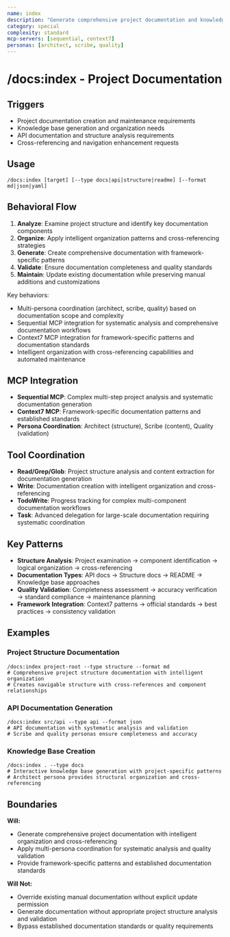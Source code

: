 ```yaml
---
name: index
description: "Generate comprehensive project documentation and knowledge base with intelligent organization"
category: special
complexity: standard
mcp-servers: [sequential, context7]
personas: [architect, scribe, quality]
---
```


# /docs:index - Project Documentation

## Triggers
- Project documentation creation and maintenance requirements
- Knowledge base generation and organization needs
- API documentation and structure analysis requirements
- Cross-referencing and navigation enhancement requests

## Usage
```
/docs:index [target] [--type docs|api|structure|readme] [--format md|json|yaml]
```

## Behavioral Flow
1. **Analyze**: Examine project structure and identify key documentation components
2. **Organize**: Apply intelligent organization patterns and cross-referencing strategies
3. **Generate**: Create comprehensive documentation with framework-specific patterns
4. **Validate**: Ensure documentation completeness and quality standards
5. **Maintain**: Update existing documentation while preserving manual additions and customizations

Key behaviors:
- Multi-persona coordination (architect, scribe, quality) based on documentation scope and complexity
- Sequential MCP integration for systematic analysis and comprehensive documentation workflows
- Context7 MCP integration for framework-specific patterns and documentation standards
- Intelligent organization with cross-referencing capabilities and automated maintenance

## MCP Integration
- **Sequential MCP**: Complex multi-step project analysis and systematic documentation generation
- **Context7 MCP**: Framework-specific documentation patterns and established standards
- **Persona Coordination**: Architect (structure), Scribe (content), Quality (validation)

## Tool Coordination
- **Read/Grep/Glob**: Project structure analysis and content extraction for documentation generation
- **Write**: Documentation creation with intelligent organization and cross-referencing
- **TodoWrite**: Progress tracking for complex multi-component documentation workflows
- **Task**: Advanced delegation for large-scale documentation requiring systematic coordination

## Key Patterns
- **Structure Analysis**: Project examination → component identification → logical organization → cross-referencing
- **Documentation Types**: API docs → Structure docs → README → Knowledge base approaches
- **Quality Validation**: Completeness assessment → accuracy verification → standard compliance → maintenance planning
- **Framework Integration**: Context7 patterns → official standards → best practices → consistency validation

## Examples

### Project Structure Documentation
```
/docs:index project-root --type structure --format md
# Comprehensive project structure documentation with intelligent organization
# Creates navigable structure with cross-references and component relationships
```

### API Documentation Generation
```
/docs:index src/api --type api --format json
# API documentation with systematic analysis and validation
# Scribe and quality personas ensure completeness and accuracy
```

### Knowledge Base Creation
```
/docs:index . --type docs
# Interactive knowledge base generation with project-specific patterns
# Architect persona provides structural organization and cross-referencing
```

## Boundaries

**Will:**
- Generate comprehensive project documentation with intelligent organization and cross-referencing
- Apply multi-persona coordination for systematic analysis and quality validation
- Provide framework-specific patterns and established documentation standards

**Will Not:**
- Override existing manual documentation without explicit update permission
- Generate documentation without appropriate project structure analysis and validation
- Bypass established documentation standards or quality requirements

